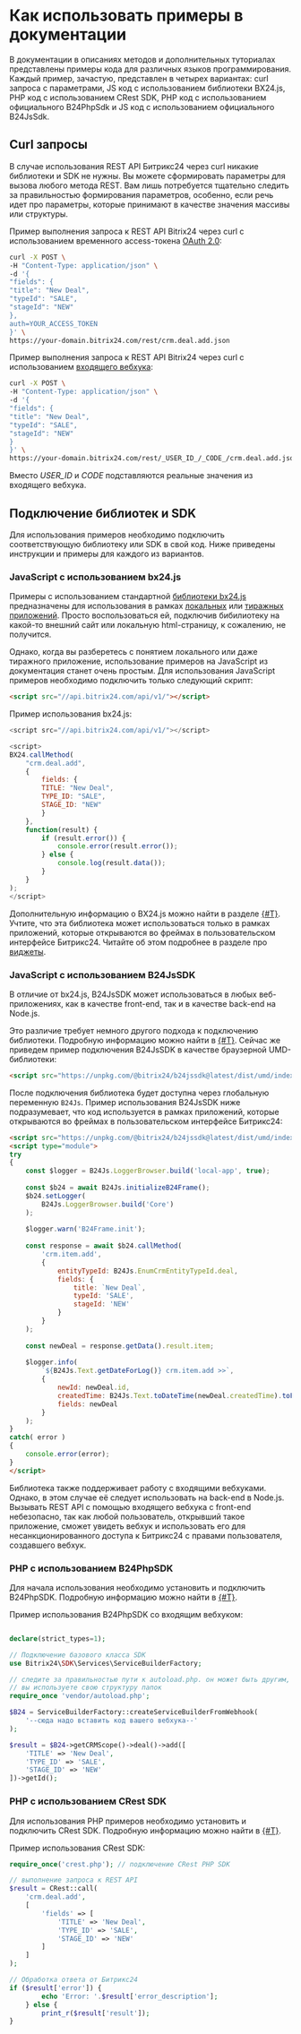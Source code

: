 # Как использовать примеры в документации

В документации в описаниях методов и дополнительных туториалах представлены примеры кода для различных языков программирования. Каждый пример, зачастую, представлен в четырех вариантах: curl запроса с параметрами, JS код с использованием библиотеки BX24.js, PHP код с использованием CRest SDK, PHP код с использованием официального B24PhpSdk и JS код с использованием официального B24JsSdk.

## Curl запросы

В случае использования REST API Битрикс24 через curl никакие библиотеки и SDK не нужны. Вы можете сформировать параметры для вызова любого метода REST. Вам лишь потребуется тщательно следить за правильностью формирования параметров, особенно, если речь идет про параметры, которые принимают в качестве значения массивы или структуры.

Пример выполнения запроса к REST API Bitrix24 через curl с использованием временного access-токена [OAuth 2.0](./api-reference/oauth/index.md):

```bash
curl -X POST \
-H "Content-Type: application/json" \
-d '{
"fields": {
"title": "New Deal",
"typeId": "SALE",
"stageId": "NEW"
},
auth=YOUR_ACCESS_TOKEN
}' \
https://your-domain.bitrix24.com/rest/crm.deal.add.json
```

Пример выполнения запроса к REST API Bitrix24 через curl с использованием [входящего вебхука](./local-integrations/local-webhooks.md):

```bash
curl -X POST \
-H "Content-Type: application/json" \
-d '{
"fields": {
"title": "New Deal",
"typeId": "SALE",
"stageId": "NEW"
}
}' \
https://your-domain.bitrix24.com/rest/_USER_ID_/_CODE_/crm.deal.add.json
```

Вместо _USER_ID_ и _CODE_ подставляются реальные значения из входящего вебхука.

## Подключение библиотек и SDK

Для использования примеров необходимо подключить соответствующую библиотеку или SDK в свой код. Ниже приведены инструкции и примеры для каждого из вариантов.

### JavaScript с использованием bx24.js

Примеры с использованием стандартной [библиотеки bx24.js](./api-reference/bx24-js-sdk/index.md) предназначены для использования в рамках [локальных](./local-integrations/local-apps.md) или [тиражных приложений](./market/index.md). Просто воспользоваться ей, подключив бибилиотеку на какой-то внешний сайт или локальную html-страницу, к сожалению, не получится.

Однако, когда вы разберетесь с понятием локального или даже тиражного приложение, использование примеров на JavaScript из документация станет очень простым. Для использования JavaScript примеров необходимо подключить только следующий скрипт:

```html
<script src="//api.bitrix24.com/api/v1/"></script>
```

Пример использования bx24.js:

```js
<script src="//api.bitrix24.com/api/v1/"></script>

<script>
BX24.callMethod(
    "crm.deal.add",
    {
        fields: {
        TITLE: "New Deal",
        TYPE_ID: "SALE",
        STAGE_ID: "NEW"
        }
    },
    function(result) {
        if (result.error()) {
            console.error(result.error());
        } else {
            console.log(result.data());
        }
    }
);
</script>
```

Дополнительную информацию о BX24.js можно найти в разделе [{#T}](./api-reference/bx24-js-sdk/index.md). Учтите, что эта библиотека может использоваться только в рамках приложений, которые открываются во фреймах в пользовательском интерфейсе Битрикс24. Читайте об этом подробнее в разделе про [виджеты](./api-reference/widgets/index.md).

### JavaScript с использованием B24JsSDK

В отличие от bx24.js, B24JsSDK может использоваться в любых веб-приложениях, как в качестве front-end, так и в качестве back-end на Node.js.

Это различие требует немного другого подхода к подключению библиотеки. Подробную информацию можно найти в [{#T}](./api-reference/b24jssdk/index.md). Сейчас же приведем пример подключения B24JsSDK в качестве браузерной UMD-библиотеки:

```html
<script src="https://unpkg.com/@bitrix24/b24jssdk@latest/dist/umd/index.min.js"></script>
```

После подключения библиотека будет доступна через глобальную переменную `B24Js`. Пример использования B24JsSDK ниже подразумевает, что код используется в рамках приложений, которые открываются во фреймах в пользовательском интерфейсе Битрикс24:

```html
<script src="https://unpkg.com/@bitrix24/b24jssdk@latest/dist/umd/index.min.js"></script>
<script type="module">
try
{
    const $logger = B24Js.LoggerBrowser.build('local-app', true);
    
    const $b24 = await B24Js.initializeB24Frame();
    $b24.setLogger(
        B24Js.LoggerBrowser.build('Core')
    );
    
    $logger.warn('B24Frame.init');
    
    const response = await $b24.callMethod(
        'crm.item.add',
        {
            entityTypeId: B24Js.EnumCrmEntityTypeId.deal,
            fields: {
                title: `New Deal`,
                typeId: 'SALE',
                stageId: 'NEW'
            }
        }
    );
    
    const newDeal = response.getData().result.item;
    
    $logger.info(
        `${B24Js.Text.getDateForLog()} crm.item.add >>`,
        {
            newId: newDeal.id,
            createdTime: B24Js.Text.toDateTime(newDeal.createdTime).toFormat('HH:mm:ss'),
            fields: newDeal
        }
    );
}
catch( error )
{
    console.error(error);
}
</script>
```

Библиотека также поддерживает работу с входящими вебхуками. Однако, в этом случае её следует использовать на back-end в Node.js. Вызывать REST API с помощью входящего вебхука с front-end небезопасно, так как любой пользователь, открывший такое приложение, сможет увидеть вебхук и использовать его для несанкционированного доступа к Битрикс24 с правами пользователя, создавшего вебхук.

### PHP с использованием B24PhpSDK

Для начала использования необходимо установить и подключить B24PhpSDK. Подробную информацию можно найти в [{#T}](./api-reference/b24phpsdk/index.md).

Пример использования B24PhpSDK со входящим вебхуком:

```php

declare(strict_types=1);

// Подключение базового класса SDK
use Bitrix24\SDK\Services\ServiceBuilderFactory;

// следите за правильностью пути к autoload.php. он может быть другим, если
// вы используете свою структуру папок 
require_once 'vendor/autoload.php'; 

$B24 = ServiceBuilderFactory::createServiceBuilderFromWebhook(
    '--сюда надо вставить код вашего вебхука--'
);

$result = $B24->getCRMScope()->deal()->add([
    'TITLE' => 'New Deal',
    'TYPE_ID' => 'SALE',
    'STAGE_ID' => 'NEW'
])->getId();
```

### PHP с использованием CRest SDK

Для использования PHP примеров необходимо установить и подключить CRest SDK. Подробную информацию можно найти в [{#T}](./api-reference/crest-php-sdk/index.md).

Пример использования CRest SDK:

```php
require_once('crest.php'); // подключение CRest PHP SDK

// выполнение запроса к REST API
$result = CRest::call(
    'crm.deal.add',
    [
        'fields' => [
            'TITLE' => 'New Deal',
            'TYPE_ID' => 'SALE',
            'STAGE_ID' => 'NEW'
        ]
    ]
);

// Обработка ответа от Битрикс24
if ($result['error']) {
        echo 'Error: '.$result['error_description'];
    } else {
        print_r($result['result']);
}
```
